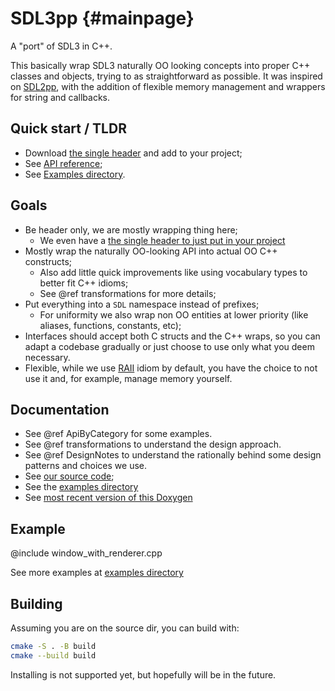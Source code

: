 SDL3pp {#mainpage}
==================

A "port" of SDL3 in C++.

This basically wrap SDL3 naturally OO looking concepts into proper 
C++ classes and objects, trying to as straightforward as possible.
It was inspired on [SDL2pp](https://github.com/libSDL2pp/libSDL2pp), 
with the addition of flexible memory management and wrappers for 
string and callbacks.

## Quick start / TLDR

- Download [the single header](https://raw.githubusercontent.com/talesm/SDL3pp/refs/heads/main/dist/SDL3pp/SDL3pp.h) and add to your project;
- See [API reference](#ApiByCategory);
- See [Examples directory](https://github.com/talesm/SDL3pp/tree/main/examples).

## Goals

- Be header only, we are mostly wrapping thing here;
  - We even have a 
    [the single header to just put in your project](https://raw.githubusercontent.com/talesm/SDL3pp/refs/heads/main/dist/SDL3pp/SDL3pp.h)
- Mostly wrap the naturally OO-looking API into actual OO C++ constructs;
  - Also add little quick improvements like using vocabulary types to better 
    fit C++ idioms;
  - See @ref transformations for more details;
- Put everything into a `SDL` namespace instead of prefixes;
  - For uniformity we also wrap non OO entities at lower priority (like 
    aliases, functions, constants, etc);
- Interfaces should accept both C structs and the C++ wraps, so you can adapt a
  codebase gradually or just choose to use only what you deem necessary.
- Flexible, while we use [RAII](https://en.cppreference.com/w/cpp/language/raii)
  idiom by default, you have the choice to not use it and, for example, manage
  memory yourself.

## Documentation

- See @ref ApiByCategory for some examples.
- See @ref transformations to understand the design approach.
- See @ref DesignNotes to understand the rationally behind some design patterns
  and choices we use.
- See [our source code](https://github.com/talesm/SDL3pp);
- See the [examples directory](https://github.com/talesm/SDL3pp/tree/main/examples)
- See [most recent version of this Doxygen](https://talesm.github.io/SDL3pp/)

## Example

@include window_with_renderer.cpp

See more examples at [examples directory](https://github.com/talesm/SDL3pp/tree/main/examples)

## Building

Assuming you are on the source dir, you can build with:

```sh
cmake -S . -B build
cmake --build build
```

Installing is not supported yet, but hopefully will be in the future.
